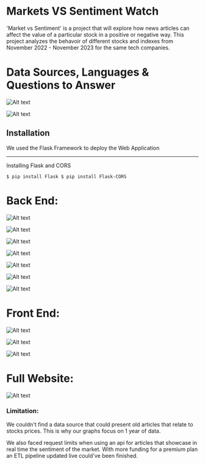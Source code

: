 

# Markets VS Sentiment Watch


'Market vs Sentiment' is a project that will explore how news articles can affect the value of a particular stock in a positive or negative way. This project analyzes the behavoir of different stocks and indexes from November 2022 - November 2023
for the same tech companies.  


# Data Sources, Languages & Questions to Answer

![Alt text](image.png)

![Alt text](image-1.png)





## Installation
We used the Flask Framework to deploy the Web Application
***
Installing Flask and CORS

``
$ pip install Flask
$ pip install Flask-CORS
``


# Back End:

![Alt text](image-17.png)

![Alt text](image-18.png)

![Alt text](image-19.png)

![Alt text](image-20.png)

![Alt text](image-21.png)

![Alt text](image-22.png)

![Alt text](image-23.png)


# Front End:

![Alt text](image-27.png)

![Alt text](image-26.png)

![Alt text](image-14.png)

# Full Website:

![Alt text](image-24.png)


### Limitation: 
We couldn't find a data source that could present old articles that relate to stocks prices.  This is why our graphs focus on 1 year of data.

We also faced request limits when using an api for articles that showcase in real time the sentiment of the market.  With more funding for a premium plan an ETL pipeline updated live could've been finished.

